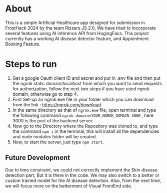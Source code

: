 # About
This is a simple Artificial Healthcare app designed for submission in FrostHack 2024 by the team Rizzers.JS 2.0, We have tried to incorporate several features using AI inference API from HugingFacs. This project currently has a working AI disease detector feature, and Appointment Booking Feature.
# Steps to run
1. Get a google Oauth client ID and secret and put in .env file and then put the ngrok static domain/localhost from which you want to send requests for authorization, follow the next two steps if you have used ngrok domain, otherwise go to step 4.
2. First Set-up an ngrok.exe file in your folder which you can download from the link : https://ngrok.com/download
3. In the same directory as that of ```ngrok.exe``` file, open terminal and type the following command ```ngrok domain=YOUR_NGROK_DOMAIN 3000``` , here 3000 is the port of the backend server.
4. Now go to the Directory where the Repository was cloned to, and type the command ```npm i``` in the terminal, this will install all the dependencies and node modules folder will be created.
5. Now, to start the server, just type ```npm start```.
## Future Development
Due to time constraint, we could not correctly implement the Skin disease detection part, But it is there in the code. We may also switch to a better or custom trained model for the AI disease detection. Also, from the next time, we will focus more on the betterment of Visual FrontEnd side.

